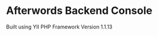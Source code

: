 Afterwords Backend Console
==========================

Built using YII PHP Framework Version 1.1.13
